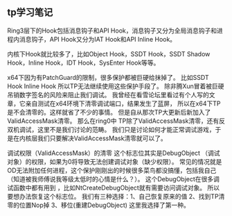 ## tp学习笔记

Ring3层下的Hook包括消息钩子和API Hook，消息钩子又分为全局消息钩子和进程内消息钩子，API Hook又分为IAT Hook和API Inline Hook。

内核下Hook就比较多了，比如Object Hook，SSDT Hook，SSDT Shadow Hook，Inline Hook，IDT Hook，SysEnter Hook等等。


x64下因为有PatchGuard的限制，很多保护都被巨硬给抹掉了。
比如SSDT Hook Inline Hook 所以TP无法继续使用这些保护手段了。
除非腾Xun冒着被巨硬吊销数字签名的风险来阻止我们调试。
我曾经在看雪论坛里看过有个人写的文章，它亲自测试在x64环境下清零调试端口，结果发生了蓝屏，
所以在x64下TP是不会清零的。这样就省了不少的事情。
但是自从那次TP大更新后新加入了ValidAccessMask清零。
那么在ring0中 TP除了ValidAccessMask清零，还有反双机调试，这里不是我们讨论的范畴。
我们只是讨论如何才能正常调试游戏，于是在内核层我们只要解决ValidAccessMask清零就可以了。

调试权限（ValidAccessMask）的清零
这个标志位其实是DebugObject （调试对象）的权限，如果为0将导致无法创建调试对象（缺少权限）。
常见的情况就是OD无法附加任何进程，这个保护刚刚出的时候很多菜鸟都没搞懂，包括我自己（知道被我师傅说我等级太低时的心情是什么？）。
这个DebugObject在很多调试函数中都有用到 ，比如NtCreateDebugObject就有需要访问调试对象。
所以要想办法恢复这个标志位。
我们有三种选择：1、自己恢复原来的值 2、找到TP清零的位置Nop掉 3、移位(重建DebugObject)
这里我选择了第一种。
